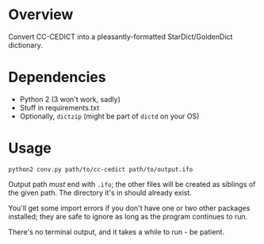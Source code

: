 # Overview

Convert CC-CEDICT into a pleasantly-formatted StarDict/GoldenDict dictionary.

# Dependencies

- Python 2 (3 won't work, sadly)
- Stuff in requirements.txt
- Optionally, `dictzip` (might be part of `dictd` on your OS)

# Usage

    python2 conv.py path/to/cc-cedict path/to/output.ifo

Output path *must* end with `.ifo`; the other files will be created as siblings
of the given path. The directory it's in should already exist.

You'll get some import errors if you don't have one or two other packages
installed; they are safe to ignore as long as the program continues to run.

There's no terminal output, and it takes a while to run - be patient.

